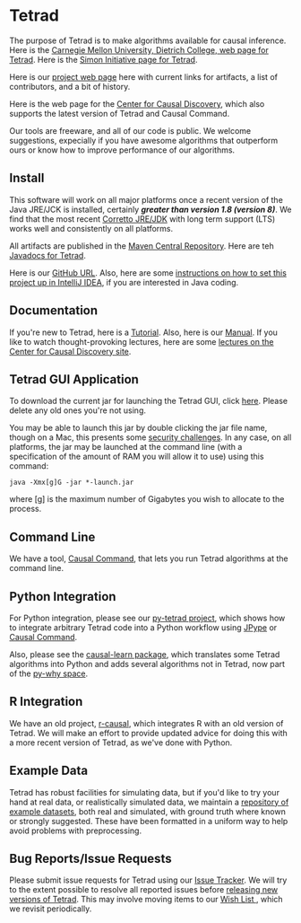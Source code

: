 # Tetrad

The purpose of Tetrad is to make algorithms available for causal inference. Here is the [Carnegie Mellon University, Dietrich College, web page for Tetrad](https://www.cmu.edu/dietrich/news/news-stories/2020/august/tetrad-sail.html). Here is the [Simon Initiative page for Tetrad](https://www.cmu.edu/simon/open-simon/toolkit/tools/learning-tools/tetrad.html).

Here is our [project web page](https://sites.google.com/view/tetradcausal) here with current links for artifacts, a list of contributors, and a bit of history.

Here is the web page for the [Center for Causal Discovery](https://www.ccd.pitt.edu/), which also supports the latest version of Tetrad and Causal Command.

Our tools are freeware, and all of our code is public. We welcome suggestions, expecially if you have awesome algorithms that outperform ours or know how to improve performance of our algorithms.

## Install

This software will work on all major platforms once a recent version of the Java JRE/JCK is installed, certainly **_greater than version 1.8 (version 8)_**. We find that the most recent [Corretto JRE/JDK](https://aws.amazon.com/corretto/?filtered-posts.sort-by=item.additionalFields.createdDate&filtered-posts.sort-order=desc) with long term support (LTS) works well and consistently on all platforms. 

All artifacts are published in the [Maven Central Repository](https://s01.oss.sonatype.org/content/repositories/releases/io/github/cmu-phil/). Here are teh [Javadocs for Tetrad](https://www.phil.cmu.edu/tetrad-javadocs/7.2.2/).

Here is our [GitHub URL](https://github.com/cmu-phil/tetrad). Also, here are some [instructions on how to set this project up in IntelliJ IDEA](https://github.com/cmu-phil/tetrad/wiki/Setting-up-Tetrad-in-IntelliJ-IDEA), if you are interested in Java coding.

## Documentation

If you're new to Tetrad, here is a [Tutorial](https://rawgit.com/cmu-phil/tetrad/development/tetrad-gui/src/main/resources/resources/javahelp/manual/tetrad_tutorial.html). Also, here is our [Manual](https://htmlpreview.github.io/?https:///github.com/cmu-phil/tetrad/blob/development/docs/manual/index.html). If you like to watch thought-provoking lectures, here are some [lectures on the Center for Causal Discovery site](https://www.ccd.pitt.edu/video-tutorials/).

## Tetrad GUI Application

To download the current jar for launching the Tetrad GUI, click [here](https://s01.oss.sonatype.org/content/repositories/releases/io/github/cmu-phil/tetrad-gui/7.2.2/tetrad-gui-7.2.2-launch.jar). Please delete any old ones you're not using.

You may be able to launch this jar by double clicking the jar file name, though on a Mac, this presents some [security challenges](https://github.com/cmu-phil/tetrad/wiki/Dealing-with-Tetrad-on-a-Mac:--Security-Issues). In any case, on all platforms, the jar may be launched at the command line (with a specification of the amount of RAM you will allow it to use) using this command:

```
java -Xmx[g]G -jar *-launch.jar
```

where [g] is the maximum number of Gigabytes you wish to allocate to the process.

## Command Line

We have a tool, [Causal Command](https://github.com/bd2kccd/causal-cmd), that lets you run Tetrad algorithms at the command line.

## Python Integration

For Python integration, please see our [py-tetrad project](https://github.com/cmu-phil/py-tetrad), which shows how to integrate arbitrary Tetrad code into a Python workflow using [JPype](https://jpype.readthedocs.io/en/latest/) or [Causal Command](https://github.com/bd2kccd/causal-cmd).

Also, please see the [causal-learn package](https://causal-learn.readthedocs.io/en/latest/), which translates some Tetrad algorithms into Python and adds several algorithms not in Tetrad, now part of the [py-why space](https://github.com/py-why).

## R Integration

We have an old project, [r-causal](https://github.com/bd2kccd/r-causal), which integrates R with an old version of Tetrad. We will make an effort to provide updated advice for doing this with a more recent version of Tetrad, as we've done with Python.

## Example Data

Tetrad has robust facilities for simulating data, but if you'd like to try your hand at real data, or realistically simulated data, we maintain a [repository of example datasets](https://github.com/cmu-phil/example-causal-datasets), both real and simulated, with ground truth where known or strongly suggested. These have been formatted in a uniform way to help avoid problems with preprocessing.

## Bug Reports/Issue Requests

Please submit issue requests for Tetrad using our [Issue Tracker](https://github.com/cmu-phil/tetrad/issues). We will try to the extent possible to resolve all reported issues before [releasing new versions of Tetrad](https://github.com/cmu-phil/tetrad/releases). This may involve moving items to our [Wish List
](https://github.com/cmu-phil/tetrad/wiki/Current-Wish-List), which we revisit periodically.
